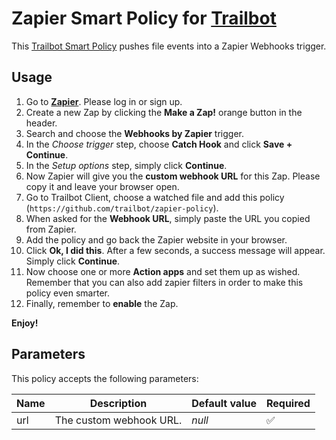 # Zapier Smart Policy for [Trailbot](https://trailbot.io)
This [Trailbot Smart Policy](https://github.com/trailbot/client/wiki/Smart-Policies) pushes file events into a Zapier Webhooks trigger.

## Usage
1. Go to [__Zapier__](https://zapier.com). Please log in or sign up.
2. Create a new Zap by clicking the __Make a Zap!__ orange button in the header.
3. Search and choose the __Webhooks by Zapier__ trigger.
4. In the _Choose trigger_ step, choose __Catch Hook__ and click __Save + Continue__.
5. In the _Setup options_ step, simply click __Continue__.
6. Now Zapier will give you the __custom webhook URL__ for this Zap. Please copy it and leave your browser open.
7. Go to Trailbot Client, choose a watched file and add this policy (`https://github.com/trailbot/zapier-policy`).
8. When asked for the __Webhook URL__, simply paste the URL you copied from Zapier.
9. Add the policy and go back the Zapier website in your browser.
10. Click __Ok, I did this__. After a few seconds, a success message will appear. Simply click __Continue__.
11. Now choose one or more __Action apps__ and set them up as wished. Remember that you can also add zapier filters in order to make this policy even smarter.
12. Finally, remember to __enable__ the Zap.

__Enjoy!__

## Parameters
This policy accepts the following parameters:

| Name   | Description              | Default value | Required |
|--------|--------------------------|---------------|----------|
| url    | The custom webhook URL.  | _null_        | :white_check_mark:|
